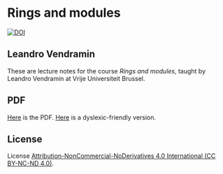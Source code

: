 # Rings and modules

[![DOI](https://zenodo.org/badge/401966965.svg)](https://zenodo.org/badge/latestdoi/401966965)

## Leandro Vendramin

These are lecture notes for the course _Rings and modules_, taught by Leandro Vendramin 
at Vrije Universiteit Brussel.

## PDF
[Here](https://github.com/vendramin/rings/blob/main/book.pdf) is the PDF. [Here](https://github.com/vendramin/rings/blob/main/dyslexic.pdf) is a dyslexic-friendly version.

## License

License [Attribution-NonCommercial-NoDerivatives 4.0 International (CC BY-NC-ND 4.0)](https://creativecommons.org/licenses/by-nc-nd/4.0/deed.en).
